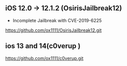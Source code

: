 ## iOS 12.0 -> 12.1.2 (OsirisJailbreak12) 
* Incomplete Jailbreak with CVE-2019-6225

https://github.com/ox1111/OsirisJailbreak12.git


## ios 13 and 14(c0verup )

https://github.com/ox1111/c0verup.git
